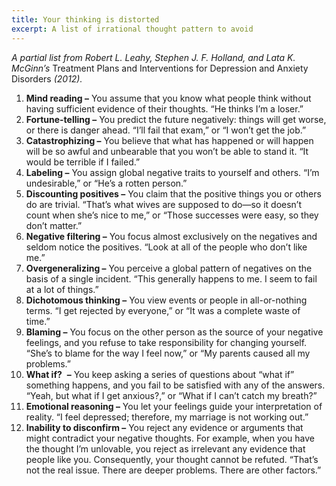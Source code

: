 ```yaml
---
title: Your thinking is distorted
excerpt: A list of irrational thought pattern to avoid
---
```


_A partial list from Robert L. Leahy, Stephen J. F. Holland, and Lata K. McGinn’s_ Treatment Plans and Interventions for Depression and Anxiety Disorders _(2012)._

1.  **Mind reading –** You assume that you know what people think without having sufficient evidence of their thoughts. “He thinks I’m a loser.”
2.  **Fortune-telling –** You predict the future negatively: things will get worse, or there is danger ahead. “I’ll fail that exam,” or “I won’t get the job.”
3.  **Catastrophizing –** You believe that what has happened or will happen will be so awful and unbearable that you won’t be able to stand it. “It would be terrible if I failed.”
4.  **Labeling –** You assign global negative traits to yourself and others. “I’m undesirable,” or “He’s a rotten person.”
5.  **Discounting positives –** You claim that the positive things you or others do are trivial. “That’s what wives are supposed to do—so it doesn’t count when she’s nice to me,” or “Those successes were easy, so they don’t matter.”
6.  **Negative filtering –** You focus almost exclusively on the negatives and seldom notice the positives. “Look at all of the people who don’t like me.”
7.  **Overgeneralizing –** You perceive a global pattern of negatives on the basis of a single incident. “This generally happens to me. I seem to fail at a lot of things.”
8.  **Dichotomous thinking –** You view events or people in all-or-nothing terms. “I get rejected by everyone,” or “It was a complete waste of time.”
9.  **Blaming –** You focus on the other person as the source of your negative feelings, and you refuse to take responsibility for changing yourself. “She’s to blame for the way I feel now,” or “My parents caused all my problems.”
10.  **What if?**  **–** You keep asking a series of questions about “what if” something happens, and you fail to be satisfied with any of the answers. “Yeah, but what if I get anxious?,” or “What if I can’t catch my breath?”
11.  **Emotional reasoning –** You let your feelings guide your interpretation of reality. “I feel depressed; therefore, my marriage is not working out.”
12.  **Inability to disconfirm –** You reject any evidence or arguments that might contradict your negative thoughts. For example, when you have the thought I’m unlovable, you reject as irrelevant any evidence that people like you. Consequently, your thought cannot be refuted. “That’s not the real issue. There are deeper problems. There are other factors.”